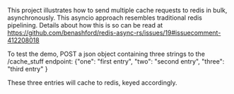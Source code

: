 This project illustrates how to send multiple cache requests to redis in bulk, asynchronously.
This asyncio approach resembles traditional redis pipelining.  Details about how this
is so can be read at https://github.com/benashford/redis-async-rs/issues/19#issuecomment-412208018



To test the demo, POST a json object containing three strings to the /cache_stuff endpoint:
	{"one": "first entry",
	 "two": "second entry",
	 "three": "third entry" }



These three entries will cache to redis, keyed accordingly.
